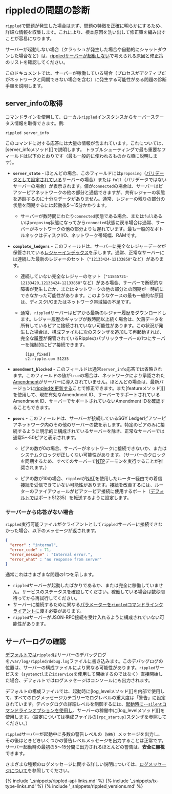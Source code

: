 # rippledの問題の診断

`rippled`で問題が発生した場合はまず、問題の特徴を正確に明らかにするため、詳細な情報を収集します。これにより、根本原因を洗い出して修正策を編み出すことが容易になります。

サーバーが起動しない場合（クラッシュが発生した場合や自動的にシャットダウンした場合など）は、[rippledサーバーが起動しない](server-wont-start.html)で考えられる原因と修正策のリストを確認してください。

このドキュメントでは、サーバーが稼働している場合（プロセスがアクティブだがネットワークと同期できない場合を含む）に発生する可能性がある問題の診断手順を説明します。

## server_infoの取得

コマンドラインを使用して、ローカル`rippled`インスタンスからサーバーステータス情報を取得できます。例:

```
rippled server_info
```

このコマンドに対する応答には大量の情報が含まれています。これについては、[server_infoメソッド][]で説明します。
トラブルシューティングで最も重要なフィールドは以下のとおりです（最も一般的に使われるものから順に説明します）。

- **`server_state`** - ほとんどの場合、このフィールドには`proposing`（[バリデータとして設定されている](run-rippled-as-a-validator.html)サーバーの場合）または `full`（バリデータではないサーバーの場合）が表示されます。値が`connected`の場合は、サーバーはピアツーピアネットワークの他の部分と通信できますが、共有レジャーの状態を追跡するのに十分なデータがありません。通常、レジャーの残りの部分の状態を同期するには起動後5～15分かかります。

    - サーバーが数時間にわたり`connected`状態である場合、または`full`あるいは`proposing`状態になってから`connected`状態に戻る場合は通常、サーバーがネットワークの他の部分よりも遅れています。最も一般的なボトルネックはディスクI/O、ネットワーク帯域幅、RAMです。

- **`complete_ledgers`** - このフィールドは、サーバーに完全なレジャーデータが保管されている[レジャーインデックス](basic-data-types.html#レジャーインデックス)を示します。通常、正常なサーバーには連続した最新のレジャーのセット（`"12133424-12133858"`など）があります。

    - 連続していない完全なレジャーのセット（`"11845721-12133420,12133424-12133858"`など）がある場合、サーバーで断続的な障害が発生したか、またはネットワークの他の部分との同期が一時的にできなかった可能性があります。このようなケースの最も一般的な原因は、ディスクI/Oまたはネットワーク帯域幅の不足です。

    - 通常、`rippled`サーバーはピアから最新のレジャー履歴をダウンロードします。レジャー履歴のギャップが数時間以上続く場合は、欠落データを所有しているピアに接続されていない可能性があります。この状況が発生した場合は、構成ファイルに次のスタンザを追加して再起動すれば、完全な履歴が保管されているRippleのパブリックサーバーの1つにサーバーを強制的にピア接続できます。

            [ips_fixed]
            s2.ripple.com 51235

- **`amendment_blocked`** - このフィールドは通常`server_info`応答では省略されます。このフィールドの値が`true`の場合は、ネットワークにより承認された[Amendment](amendments.html)がサーバーに導入されていません。ほとんどの場合は、最新バージョンに[rippledを更新する](install-rippled.html)ことで修正できます。また[featureメソッド][]を使用して、現在有効なAmendment ID、サーバーでサポートされているAmendment ID、サーバーでサポートされていないAmendment IDを確認することもできます。

- **`peers`** - このフィールドは、サーバーが接続しているSGY Ledgerピアツーピアネットワーク内のその他のサーバーの数を示します。特定のピアのみに接続するように明示的に構成されているサーバーを除き、正常なサーバーでは通常5～50ピアと表示されます。

    - ピアの数が0の場合、サーバーがネットワークに接続できないか、またはシステムクロックが正しくない可能性があります。（サーバーのクロックを同期するため、すべてのサーバーで[NTP](http://www.ntp.org/)デーモンを実行することが推奨されます。）

    - ピアの数が10の場合、`rippled`が[NAT](https://en.wikipedia.org/wiki/Network_address_translation)を使用したルーター経由での着信接続を受信できていない可能性があります。接続を改善するには、ルーターのファイアウォールがピアツーピア接続に使用するポート（[デフォルトでは](https://github.com/ripple/rippled/blob/8429dd67e60ba360da591bfa905b58a35638fda1/cfg/rippled-example.cfg#L1065)ポート51235）を転送するように設定します。

### サーバーから応答がない場合

`rippled`実行可能ファイルがクライアントとして`rippled`サーバーに接続できなかった場合、以下のメッセージが返されます。

```json
{
  "error" : "internal",
  "error_code" : 71,
  "error_message" : "Internal error.",
  "error_what" : "no response from server"
}
```

通常これはさまざまな問題の1つを示します。

- `rippled`サーバーが起動したばかりであるか、または完全に稼働していません。サービスのステータスを確認してください。稼働している場合は数秒間待ってから再試行してください。
- サーバーに接続するために異なる[パラメーターを`rippled`コマンドラインクライアントに](commandline-usage.html#クライアントモードのオプション)渡す必要があります。
- `rippled`サーバーがJSON-RPC接続を受け入れるように構成されていない可能性があります。


## サーバーログの確認

[デフォルトでは](https://github.com/ripple/rippled/blob/master/cfg/rippled-example.cfg#L1139-L1142)`rippled`はサーバーのデバッグログを`/var/log/rippled/debug.log`ファイルに書き込みます。このデバッグログの位置は、サーバーの構成ファイルにより異なる可能性があります。`rippled`サービスを（`systemctl`または`service`を使用して開始するのではなく）直接開始した場合、デフォルトではログメッセージはコンソールにも出力されます。

デフォルトの構成ファイルでは、起動時に[log_levelメソッド][]を内部で使用して、すべてのログメッセージカテゴリーでログレベルの重大度は「警告」に設定されています。デバッグログの詳細レベルを制御するには、[起動時に`--silent`コマンドラインオプションを使用し](commandline-usage.html#詳細レベルのオプション)、サーバーの稼働中に[log_levelメソッド][]を使用します。（設定については構成ファイルの`[rpc_startup]`スタンザを参照してください。）

`rippled`サーバーが起動中に多数の警告レベルの（`WRN`）メッセージを出力し、その後はときどきいくつかの警告レベルメッセージを出力することは正常です。サーバー起動時の最初の5～15分間に出力されるほとんどの警告は、**安全に無視**できます。

さまざまな種類のログメッセージに関する詳しい説明については、[ログメッセージについて](understanding-log-messages.html)を参照してください。



<!--{# common link defs #}-->
{% include '_snippets/rippled-api-links.md' %}
{% include '_snippets/tx-type-links.md' %}
{% include '_snippets/rippled_versions.md' %}
